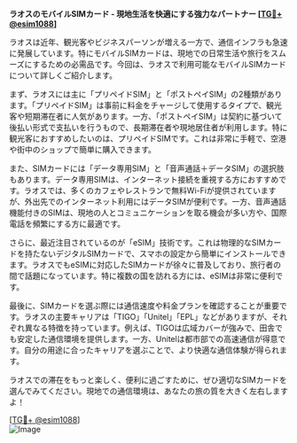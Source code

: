 **ラオスのモバイルSIMカード - 現地生活を快適にする強力なパートナー [[TG💪+ @esim1088](https://t.me/s/esim1088)]**

ラオスは近年、観光客やビジネスパーソンが増える一方で、通信インフラも急速に発展しています。特にモバイルSIMカードは、現地での日常生活や旅行をスムーズにするための必需品です。今回は、ラオスで利用可能なモバイルSIMカードについて詳しくご紹介します。

まず、ラオスには主に「プリペイドSIM」と「ポストペイSIM」の2種類があります。「プリペイドSIM」は事前に料金をチャージして使用するタイプで、観光客や短期滞在者に人気があります。一方、「ポストペイSIM」は契約に基づいて後払い形式で支払いを行うもので、長期滞在者や現地居住者が利用します。特に観光客におすすめしたいのは、プリペイドSIMです。これは非常に手軽で、空港や街中のショップで簡単に購入できます。

また、SIMカードには「データ専用SIM」と「音声通話＋データSIM」の選択肢もあります。データ専用SIMは、インターネット接続を重視する方におすすめです。ラオスでは、多くのカフェやレストランで無料Wi-Fiが提供されていますが、外出先でのインターネット利用にはデータSIMが便利です。一方、音声通話機能付きのSIMは、現地の人とコミュニケーションを取る機会が多い方や、国際電話を頻繁にする方に最適です。

さらに、最近注目されているのが「eSIM」技術です。これは物理的なSIMカードを持たないデジタルSIMカードで、スマホの設定から簡単にインストールできます。ラオスでもeSIMに対応したSIMカードが徐々に普及しており、旅行者の間で話題になっています。特に複数の国を訪れる方には、eSIMは非常に便利です。

最後に、SIMカードを選ぶ際には通信速度や料金プランを確認することが重要です。ラオスの主要キャリアは「TIGO」「Unitel」「EPL」などがありますが、それぞれ異なる特徴を持っています。例えば、TIGOは広域カバーが強みで、田舎でも安定した通信環境を提供します。一方、Unitelは都市部での高速通信が得意です。自分の用途に合ったキャリアを選ぶことで、より快適な通信体験が得られます。

ラオスでの滞在をもっと楽しく、便利に過ごすために、ぜひ適切なSIMカードを選んでみてください。現地での通信環境は、あなたの旅の質を大きく左右しますよ！

[[TG💪+ @esim1088](https://t.me/s/esim1088)]  
![Image](https://i.postimg.cc/Y0z9fWf4/image.png)